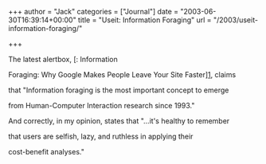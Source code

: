 +++
author = "Jack"
categories = ["Journal"]
date = "2003-06-30T16:39:14+00:00"
title = "Useit: Information Foraging"
url = "/2003/useit-information-foraging/"

+++

The latest alertbox, [: Information
  

  
Foraging: Why Google Makes People Leave Your Site Faster][1], claims
  

  
that "Information foraging is the most important concept to emerge
  

  
from Human-Computer Interaction research since 1993."

And correctly, in my opinion, states that "&#8230;it's healthy to remember
  

  
that users are selfish, lazy, and ruthless in applying their
  

  
cost-benefit analyses."

 [1]: //www.useit.com/alertbox/20030630.html"